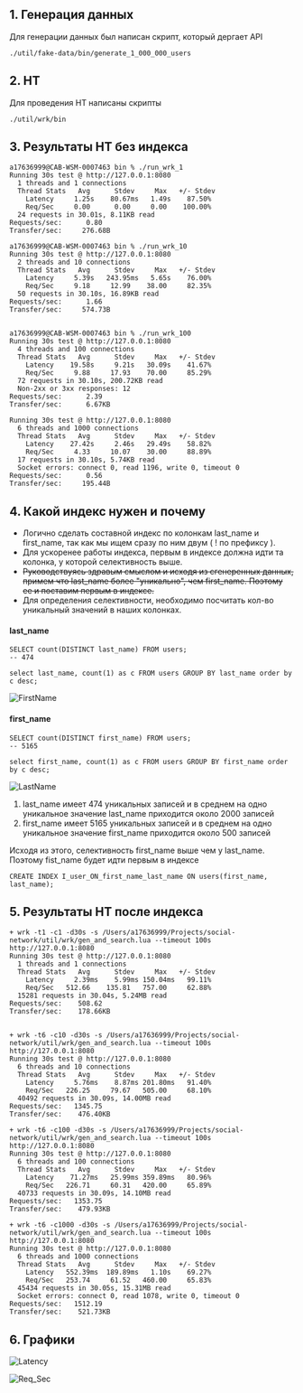 ## 1. Генерация данных
Для генерации данных был написан скрипт, который дергает API

```
./util/fake-data/bin/generate_1_000_000_users
```

## 2. НТ 
Для проведения НТ написаны скрипты
```
./util/wrk/bin
```

## 3. Результаты НТ без индекса
```
a17636999@CAB-WSM-0007463 bin % ./run_wrk_1
Running 30s test @ http://127.0.0.1:8080
  1 threads and 1 connections
  Thread Stats   Avg      Stdev     Max   +/- Stdev
    Latency     1.25s    80.67ms   1.49s    87.50%
    Req/Sec     0.00      0.00     0.00    100.00%
  24 requests in 30.01s, 8.11KB read
Requests/sec:      0.80
Transfer/sec:     276.68B

a17636999@CAB-WSM-0007463 bin % ./run_wrk_10
Running 30s test @ http://127.0.0.1:8080
  2 threads and 10 connections
  Thread Stats   Avg      Stdev     Max   +/- Stdev
    Latency     5.39s   243.95ms   5.65s    76.00%
    Req/Sec     9.18     12.99    38.00     82.35%
  50 requests in 30.10s, 16.89KB read
Requests/sec:      1.66
Transfer/sec:     574.73B


a17636999@CAB-WSM-0007463 bin % ./run_wrk_100
Running 30s test @ http://127.0.0.1:8080
  4 threads and 100 connections
  Thread Stats   Avg      Stdev     Max   +/- Stdev
    Latency    19.58s     9.21s   30.09s    41.67%
    Req/Sec     9.88     17.93    70.00     85.29%
  72 requests in 30.10s, 200.72KB read
  Non-2xx or 3xx responses: 12
Requests/sec:      2.39
Transfer/sec:      6.67KB

Running 30s test @ http://127.0.0.1:8080
  6 threads and 1000 connections
  Thread Stats   Avg      Stdev     Max   +/- Stdev
    Latency    27.42s     2.46s   29.49s    58.82%
    Req/Sec     4.33     10.07    30.00     88.89%
  17 requests in 30.10s, 5.74KB read
  Socket errors: connect 0, read 1196, write 0, timeout 0
Requests/sec:      0.56
Transfer/sec:     195.44B

```
## 4. Какой индекс нужен и почему
- Логично сделать составной индекс по колонкам last_name и first_name, так как мы ищем сразу по ним двум ( ! по префиксу ). 
- Для ускоренее работы индекса, первым в индексе должна идти та колонка, у которой селективность выше. 
- ~~Руководствуясь здравым смыслом и исходя из сгенеренных данных, примем что last_name более "уникально", чем first_name. Поэтому ее и поставим первым в индексе.~~
- Для определения селективности, необходимо посчитать кол-во уникальный значений в наших колонках.

#### last_name 
```mysql
SELECT count(DISTINCT last_name) FROM users;
-- 474
```
```mysql
select last_name, count(1) as c FROM users GROUP BY last_name order by c desc;
```
![FirstName](./files/last_name.png)


#### first_name
```mysql
SELECT count(DISTINCT first_name) FROM users;
-- 5165
```
```mysql
select first_name, count(1) as c FROM users GROUP BY first_name order by c desc;
```
![LastName](./files/first_name.png)

1. last_name имеет 474 уникальных записей и в среднем на одно уникальное значение last_name приходится около 2000 записей
2. first_name имеет 5165 уникальных записей и в среднем на одно уникальное значение first_name приходится около 500 записей
  
Исходя из этого, селективность first_name выше чем у last_name. Поэтому fist_name будет идти первым в индексе
```mysql
CREATE INDEX I_user_ON_first_name_last_name ON users(first_name, last_name);
```

## 5. Результаты НТ после индекса
```
+ wrk -t1 -c1 -d30s -s /Users/a17636999/Projects/social-network/util/wrk/gen_and_search.lua --timeout 100s http://127.0.0.1:8080
Running 30s test @ http://127.0.0.1:8080
  1 threads and 1 connections
  Thread Stats   Avg      Stdev     Max   +/- Stdev
    Latency     2.39ms    5.99ms 150.04ms   99.11%
    Req/Sec   512.66    135.81   757.00     62.88%
  15281 requests in 30.04s, 5.24MB read
Requests/sec:    508.62
Transfer/sec:    178.66KB


+ wrk -t6 -c10 -d30s -s /Users/a17636999/Projects/social-network/util/wrk/gen_and_search.lua --timeout 100s http://127.0.0.1:8080
Running 30s test @ http://127.0.0.1:8080
  6 threads and 10 connections
  Thread Stats   Avg      Stdev     Max   +/- Stdev
    Latency     5.76ms    8.87ms 201.80ms   91.40%
    Req/Sec   226.25     79.67   505.00     68.10%
  40492 requests in 30.09s, 14.00MB read
Requests/sec:   1345.75
Transfer/sec:    476.40KB

+ wrk -t6 -c100 -d30s -s /Users/a17636999/Projects/social-network/util/wrk/gen_and_search.lua --timeout 100s http://127.0.0.1:8080
Running 30s test @ http://127.0.0.1:8080
  6 threads and 100 connections
  Thread Stats   Avg      Stdev     Max   +/- Stdev
    Latency    71.27ms   25.99ms 359.89ms   80.96%
    Req/Sec   226.71     60.31   420.00     65.89%
  40733 requests in 30.09s, 14.10MB read
Requests/sec:   1353.75
Transfer/sec:    479.93KB

+ wrk -t6 -c1000 -d30s -s /Users/a17636999/Projects/social-network/util/wrk/gen_and_search.lua --timeout 100s http://127.0.0.1:8080
Running 30s test @ http://127.0.0.1:8080
  6 threads and 1000 connections
  Thread Stats   Avg      Stdev     Max   +/- Stdev
    Latency   552.39ms  189.89ms   1.10s    69.27%
    Req/Sec   253.74     61.52   460.00     65.83%
  45434 requests in 30.05s, 15.31MB read
  Socket errors: connect 0, read 1078, write 0, timeout 0
Requests/sec:   1512.19
Transfer/sec:    521.73KB

```

## 6. Графики
![Latency](./files/latency.png)

![Req_Sec](./files/req_Sec.png)

